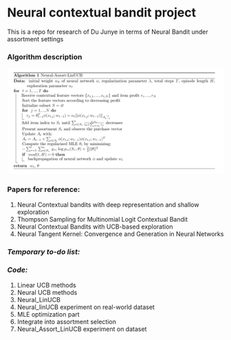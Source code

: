 # Neural contextual bandit project  
This is a repo for research of Du Junye in terms of Neural Bandit under assortment settings

### Algorithm description
![Alt text](readme_fig/alo_fig.png)
### Papers for reference:
1. Neural Contextual bandits with deep representation and shallow exploration
2. Thompson Sampling for Multinomial Logit Contextual Bandit
3. Neural Contextual Bandits with UCB-based exploration 
4. Neural Tangent Kernel: Convergence and Generation in Neural Networks


### *Temporary to-do list:*   
### *Code:*   
1. Linear UCB methods    
2. Neural UCB methods 
3. Neural_LinUCB   
4. Neural_linUCB experiment on real-world dataset
5. MLE optimization part
6. Integrate into assortment selection 
7. Neural_Assort_LinUCB experiment on dataset

